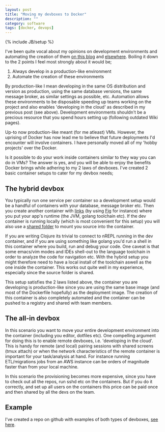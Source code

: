 ```yaml
---
layout: post
title: "Moving my devboxes to Docker"
description: ""
category: software
tags: [docker, devops]
---
```

{% include JB/setup %}

I've been quite vocal about my opinions on development environments and automating the creation of them [on this blog](http://martintrojer.github.io/clojure/2014/12/04/developing-clojure-in-the-cloud/) and [elsewhere](https://skillsmatter.com/skillscasts/6056-developing-clojure-in-the-cloud). Boiling it down to the 2 points I feel most strongly about it would be;

1. Always develop in a production-like environment
2. Automate the creation of these environments

<!--more-->

By production-like I mean developing in the same OS distribution and version as production, using the same database versions, the same message broker, as similar settings as possible, etc. Automation allows these environments to be disposable speeding up teams working on the project and also enables 'developing in the cloud' as described in my previous post (see above). Development environments shouldn't be a precious resource that you spend hours setting up (following outdated Wiki pages).

Up-to now production-like meant (for me atleast) VMs. However, the uprising of Docker has now lead me to believe that future deployments I'd encounter will involve containers. I have personally moved all of my 'hobby projects' over the Docker.

Is it possible to do your work inside containers similar to they way you can do in VMs? The answer is yes, and you will be able to enjoy the benefits Docker brings while adhering to my 2 laws of devboxes. I've created 2 basic container setups to cater for my devbox needs;

## The hybrid devbox

You typically run one service per container so a development setup would be a handful of containers with your database, message broker etc. Then you create another container with [links](https://docs.docker.com/userguide/dockerlinks/) (by using [Fig](http://www.fig.sh/) for instance) where you put your app's runtime (the JVM, golang toolchain etc). If the dev container is running locally (which is most convenient for this setup) you will also use a [shared folder](https://docs.docker.com/userguide/dockervolumes/#mount-a-host-directory-as-a-data-volume) to mount you source into the container.

If you are writing Clojure its trivial to connect to nREPL running in the dev container, and if you are using something like golang you'd run a shell in this container where you build, run and debug your code. One caveat is that some emacs/vim modes and IDEs shell-out to the language toolchain in order to analyze the code for navigation etc. With the hybrid setup you might therefore need to have a local install of the toolchain aswell as the one inside the container. This works out quite well in my experience, especially since the source folder is shared.

This setup satisfies the 2 laws listed above, the container you are developing is production-like since you are using the same base image (and most of the Dockerfile hopefully) as the deployment image. The creation of this container is also completely automated and the container can be pushed to a registry and shared with team members.

## The all-in devbox

In this scenario you want to move your entire development environment into the container (including you editor, dotfiles etc). One compelling argument for doing this is to enable remote devboxes, i.e. 'developing in the cloud'. This is handy for remote (and local) pairing sessions with shared screens (tmux attach) or when the network characteristics of the remote container is important for your task/analysis at hand. For instance running ETL/migrations jobs from an AWS instance can be orders of magnitude faster than from your local machine.

In this scenario the provisioning becomes more expensive, since you have to check out all the repos, run sshd etc on the containers. But if you do it correctly, and set up all users on the containers this price can be paid once and then shared by all the devs on the team.

## Example

I've created a repo on github with examples of both types of devboxes, [see here](https://github.com/martintrojer/devbox-docker).
